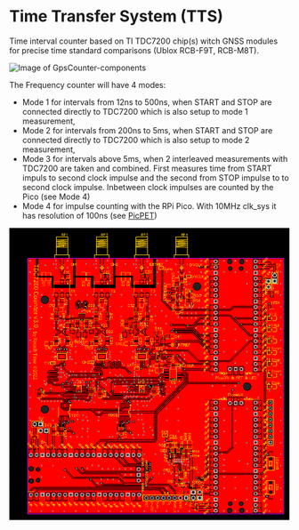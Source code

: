# Time Transfer System (TTS)

Time interval counter based on TI TDC7200 chip(s) witch GNSS modules for precise time standard comparisons (Ublox RCB-F9T, RCB-M8T).

![Image of GpsCounter-components](/GpsCounter-components.svg)

The Frequency counter will have 4 modes:
- Mode 1 for intervals from 12ns to 500ns, when START and STOP are connected directly to TDC7200 which is also setup to mode 1 measurement,
- Mode 2 for intervals from 200ns to 5ms, when START and STOP are connected directly to TDC7200 which is also setup to mode 2 measurement,
- Mode 3 for intervals above 5ms, when 2 interleaved measurements with TDC7200 are taken and combined. First measures time from START impuls to second clock impulse and the second from STOP impulse to to second clock impulse. Inbetween clock impulses are counted by the Pico (see Mode 4)
- Mode 4 for impulse counting with the RPi Pico. With 10MHz clk_sys it has resolution of 100ns (see [PicPET](http://leapsecond.com/pic/picpet2.htm))


![CM v3.0](/PCB/CounterModule/CounterModule%20v3.0/PCB_PicoCounter_v3.svg)
